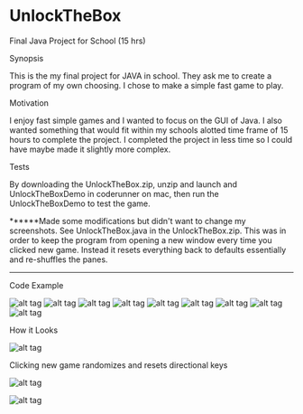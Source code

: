# UnlockTheBox
Final Java Project for School (15 hrs)

Synopsis

This is the my final project for JAVA in school. They ask me to create a program of my own choosing. I chose to make a simple fast game to play. 



Motivation

I enjoy fast simple games and I wanted to focus on the GUI of Java. I also wanted something that would fit within my schools alotted time frame of 15 hours to complete the project. I completed the project in less time so I could have maybe made it slightly more complex.


Tests

By downloading the UnlockTheBox.zip, unzip and launch and UnlockTheBoxDemo in coderunner on mac, then run the UnlockTheBoxDemo to test the game.

******Made some modifications but didn't want to change my screenshots. See UnlockTheBox.java in the UnlockTheBox.zip.
This was in order to keep the program from opening a new window every time you clicked new game. Instead it resets everything back to defaults essentially and re-shuffles the panes.
******

Code Example

![alt tag](https://github.com/zachiroz89/UnlockTheBox/blob/master/Screen%20Shot%202016-12-02%20at%202.14.32%20PM.png)
![alt tag](https://github.com/zachiroz89/UnlockTheBox/blob/master/Screen%20Shot%202016-12-02%20at%202.20.38%20PM.png)
![alt tag](https://github.com/zachiroz89/UnlockTheBox/blob/master/Screen%20Shot%202016-12-02%20at%202.26.54%20PM.png)
![alt tag](https://github.com/zachiroz89/UnlockTheBox/blob/master/Screen%20Shot%202016-12-02%20at%202.29.25%20PM.png)
![alt tag](https://github.com/zachiroz89/UnlockTheBox/blob/master/Screen%20Shot%202016-12-02%20at%202.31.13%20PM.png)
![alt tag](https://github.com/zachiroz89/UnlockTheBox/blob/master/Screen%20Shot%202016-12-02%20at%202.32.03%20PM.png)
![alt tag](https://github.com/zachiroz89/UnlockTheBox/blob/master/Screen%20Shot%202016-12-02%20at%202.32.47%20PM.png)
![alt tag](https://github.com/zachiroz89/UnlockTheBox/blob/master/Screen%20Shot%202016-12-02%20at%202.36.28%20PM.png)
![alt tag](https://github.com/zachiroz89/UnlockTheBox/blob/master/Screen%20Shot%202016-12-02%20at%202.37.17%20PM.png)


How it Looks

![alt tag](https://github.com/zachiroz89/UnlockTheBox/blob/master/Screen%20Shot%202016-12-02%20at%202.38.35%20PM.png)

Clicking new game randomizes and resets directional keys

![alt tag](https://github.com/zachiroz89/UnlockTheBox/blob/master/Screen%20Shot%202016-12-02%20at%202.41.53%20PM.png)

![alt tag](https://github.com/zachiroz89/UnlockTheBox/blob/master/Screen%20Shot%202016-12-02%20at%202.44.50%20PM.png)
